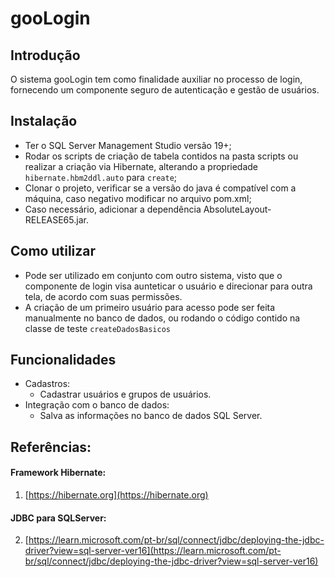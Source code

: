 #  gooLogin

## Introdução
O sistema gooLogin tem como finalidade auxiliar no processo de login, fornecendo um componente seguro de autenticação e gestão de usuários.

## Instalação
- Ter o SQL Server Management Studio versão 19+;
- Rodar os scripts de criação de tabela contidos na pasta scripts ou realizar a criação via Hibernate, alterando a propriedade `hibernate.hbm2ddl.auto` para `create`;
- Clonar o projeto, verificar se a versão do java é compatível com a máquina, caso negativo modificar no arquivo pom.xml;
- Caso necessário, adicionar a dependência AbsoluteLayout-RELEASE65.jar.

## Como utilizar
- Pode ser utilizado em conjunto com outro sistema, visto que o componente de login visa aunteticar o usuário e direcionar para outra tela, de acordo com suas permissões.
- A criação de um primeiro usuário para acesso pode ser feita manualmente no banco de dados, ou rodando o código contido na classe de teste `createDadosBasicos`

## Funcionalidades
- Cadastros:
    - Cadastrar usuários e grupos de usuários.
- Integração com o banco de dados:
    - Salva as informações no banco de dados SQL Server.

## Referências:

#### Framework Hibernate:
1. [https://hibernate.org](https://hibernate.org)
#### JDBC para SQLServer:
2. [https://learn.microsoft.com/pt-br/sql/connect/jdbc/deploying-the-jdbc-driver?view=sql-server-ver16](https://learn.microsoft.com/pt-br/sql/connect/jdbc/deploying-the-jdbc-driver?view=sql-server-ver16)